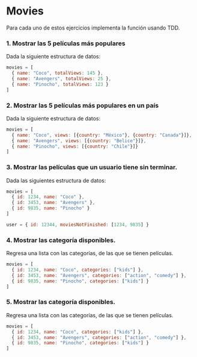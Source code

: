 # Movies

Para cada uno de estos ejercicios implementa la función usando TDD.

### 1. Mostrar las 5 películas más populares

Dada la siguiente estructura de datos:

```js
movies = [
  { name: "Coco", totalViews: 145 },
  { name: "Avengers", totalViews: 25 },
  { name: "Pinocho", totalViews: 123 }
]
```

### 2. Mostrar las 5 películas más populares en un país

Dada la siguiente estructura de datos:

```js
movies = [
  { name: "Coco", views: [{country: "México"}, {country: "Canada"}]},
  { name: "Avengers", views: [{country: "Belice"}]},
  { name: "Pinocho", views: [{country: "Chile"}]}
]
```

### 3. Mostrar las películas que un usuario tiene sin terminar.

Dada las siguientes estructura de datos:

```js
movies = [
  { id: 1234, name: "Coco" },
  { id: 3453, name: "Avengers" },
  { id: 9835, name: "Pinocho" }
]

user = { id: 12344, moviesNotFinished: [1234, 9835] }
```

### 4. Mostrar las categoría disponibles.

Regresa una lista con las categorías, de las que se tienen películas.

```js
movies = [
  { id: 1234, name: "Coco", categories: ["kids"] },
  { id: 3453, name: "Avengers", categories: ["action", "comedy"] },
  { id: 9835, name: "Pinocho", categories: ["kids"] }
]
```

### 5. Mostrar las categoría disponibles.

Regresa una lista con las categorías, de las que se tienen películas.

```js
movies = [
  { id: 1234, name: "Coco", categories: ["kids"] },
  { id: 3453, name: "Avengers", categories: ["action", "comedy"] },
  { id: 9835, name: "Pinocho", categories: ["kids"] }
]
```
